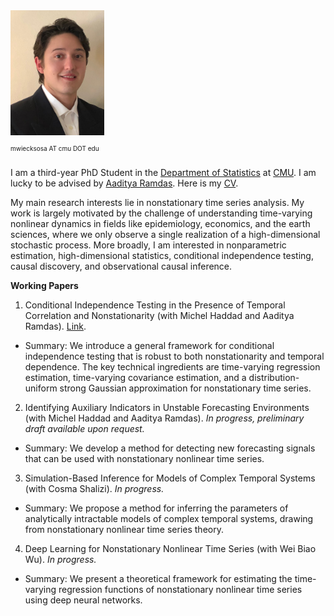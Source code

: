<div style="display: flex; flex-direction: column; align-items: flex-start;">
  <img src="/assets/images/WieckSosaMichael_headshot.JPG" alt="Headshot" style="width: 150px; margin-bottom: 5px;">
  <p style="font-size: 10px;">mwiecksosa AT cmu DOT edu</p>
</div>


I am a third-year PhD Student in the [Department of Statistics](https://www.stat.cmu.edu) at [CMU](https://www.cmu.edu). I am lucky to be advised by [Aaditya Ramdas](https://www.stat.cmu.edu/~aramdas/). Here is my [CV](https://mwiecksosa.github.io/cv.pdf).  

My main research interests lie in nonstationary time series analysis. My work is largely motivated by the challenge of understanding time-varying nonlinear dynamics in fields like epidemiology, economics, and the earth sciences, where we only observe a single realization of a high-dimensional stochastic process. More broadly, I am interested in nonparametric estimation, high-dimensional statistics, conditional independence testing, causal discovery, and observational causal inference.

**Working Papers**
1. Conditional Independence Testing in the Presence of Temporal Correlation and Nonstationarity (with Michel Haddad and Aaditya Ramdas). [Link](https://mwiecksosa.github.io/dGCM_CI_NSTS.pdf).
- Summary: We introduce a general framework for conditional independence testing that is robust to both nonstationarity and temporal dependence. The key technical ingredients are time-varying regression estimation, time-varying covariance estimation, and a distribution-uniform strong Gaussian approximation for nonstationary time series.
2. Identifying Auxiliary Indicators in Unstable Forecasting Environments (with Michel Haddad and Aaditya Ramdas). *In progress, preliminary draft available upon request.*
- Summary: We develop a method for detecting new forecasting signals that can be used with nonstationary nonlinear time series.
3. Simulation-Based Inference for Models of Complex Temporal Systems (with Cosma Shalizi). *In progress.*
- Summary: We propose a method for inferring the parameters of analytically intractable models of complex temporal systems, drawing from nonstationary nonlinear time series theory.
4. Deep Learning for Nonstationary Nonlinear Time Series (with Wei Biao Wu). *In progress.*
- Summary: We present a theoretical framework for estimating the time-varying regression functions of nonstationary nonlinear time series using deep neural networks.

